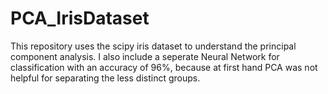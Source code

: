 # PCA_IrisDataset
This repository uses the scipy iris dataset to understand the principal component analysis. I also include a seperate Neural Network for classification with an accuracy of 96%, because at first hand PCA was not helpful for separating the less distinct groups.


